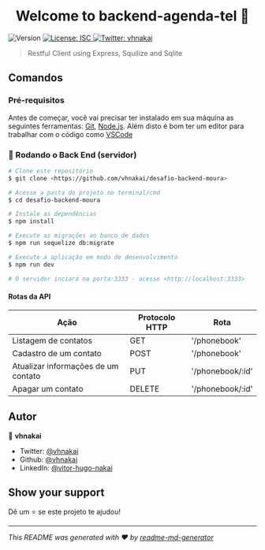 <h1 align="center">Welcome to backend-agenda-tel 👋</h1>
<p>
  <img alt="Version" src="https://img.shields.io/badge/version-1.0.0-blue.svg?cacheSeconds=2592000" />
  <a href="#" target="_blank">
    <img alt="License: ISC" src="https://img.shields.io/badge/License-ISC-yellow.svg" />
  </a>
  <a href="https://twitter.com/vhnakai" target="_blank">
    <img alt="Twitter: vhnakai" src="https://img.shields.io/twitter/follow/vhnakai.svg?style=social" />
  </a>
</p>

> Restful Client using Express, Squilize and Sqlite

## Comandos

### Pré-requisitos

Antes de começar, você vai precisar ter instalado em sua máquina as seguintes ferramentas:
[Git](https://git-scm.com), [Node.js](https://nodejs.org/en/). 
Além disto é bom ter um editor para trabalhar com o código como [VSCode](https://code.visualstudio.com/)

### 🎲 Rodando o Back End (servidor)

```sh
# Clone este repositório
$ git clone <https://github.com/vhnakai/desafio-backend-moura>

# Acesse a pasta do projeto no terminal/cmd
$ cd desafio-backend-moura

# Instale as dependências
$ npm install

# Execute as migrações ao banco de dados
$ npm run sequelize db:migrate

# Execute a aplicação em modo de desenvolvimento
$ npm run dev

# O servidor inciará na porta:3333 - acesse <http://localhost:3333>
```

#### Rotas da API

Ação | Protocolo HTTP | Rota
----- | -------------- | -----
Listagem de contatos | GET | '/phonebook'
Cadastro de um contato | POST | '/phonebook'
Atualizar informações de um contato | PUT | '/phonebook/:id'
Apagar um contato | DELETE | '/phonebook/:id'

## Autor

👤 **vhnakai**

* Twitter: [@vhnakai](https://twitter.com/vhnakai)
* Github: [@vhnakai](https://github.com/vhnakai)
* LinkedIn: [@vitor-hugo-nakai](https://linkedin.com/in/vitor-hugo-nakai)

## Show your support

Dê um ⭐️ se este projeto te ajudou!

***
_This README was generated with ❤️ by [readme-md-generator](https://github.com/kefranabg/readme-md-generator)_